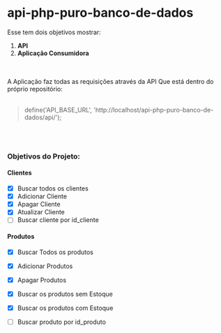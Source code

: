 # api-php-puro-banco-de-dados

Esse tem dois objetivos mostrar:
1. **API**
2. **Aplicação Consumidora**
<br />
<br />
A Aplicação faz todas as requisições através da API Que está dentro do próprio repositório:
<br />
<br />


> define('API_BASE_URL', 'http://localhost/api-php-puro-banco-de-dados/api/');


<br />
<br />
<h3>Objetivos do Projeto:</h3>

<h4>Clientes</h4>

- [X] Buscar todos os clientes
- [X] Adicionar Cliente
- [X] Apagar Cliente
- [X] Atualizar Cliente
- [ ] Buscar cliente por id_cliente

<h4>Produtos</h4>

- [X] Buscar Todos os produtos
- [X] Adicionar Produtos
- [X] Apagar Produtos
- [X] Buscar os produtos sem Estoque
- [X] Buscar os produtos com Estoque
- [ ] Buscar produto por id_produto

